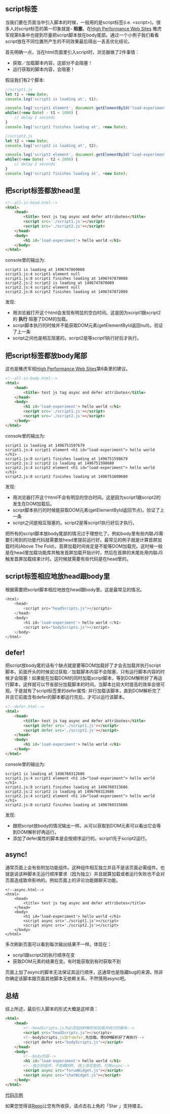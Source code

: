 ## script标签

当我们要在页面当中引入脚本的时候，一般用的是script标签(i.e. \<script\>)。很多人对script标签的第一印象就是- __阻塞__。在[High Performance Web Sites](https://github.com/n0ruSh/the-art-of-reading/blob/master/performance/High%20Performance%20Web%20Sites.pdf) 雅虎军规第6条中也提到尽量把script脚本放在body尾部。通过一个小例子我们看看script放在不同位置所产生的不同效果最后得出一丢丢优化结论。

首先明确一点，当在html页面里引入script时，浏览器做了2件事情：

* 获取／加载脚本内容，这部分不会阻塞！
* 运行获取的脚本内容，会阻塞！

假设我们有2个脚本:

```javascript
//script1.js
let t1 = +new Date;
console.log('script1 is loading at', t1);

console.log('script1 element', document.getElementById('load-experiment'));
while((+new Date) - t1 < 1000) {
    // delay 1 seconds
}
console.log('script1 finishes loading at', +new Date);
```

```javascript
//script2.js
let t2 = +new Date;
console.log('script2 is loading at', t2);

console.log('script2 element', document.getElementById('load-experiment'));
while((+new Date) - t2 < 2000) {
    // delay 2 seconds
}
console.log('script2 finishes loading at', +new Date);
```

## 把script标签都放head里
```html
<!--all-in-head.html-->
<html>
    <head>
        <title> test js tag async and defer attributes</title>
        <script src='./script1.js'></script>
        <script src='./script2.js'></script>
    </head>
    <body>
        <h1 id='load-experiment'> hello world </h1>
    </body>
</html>

```
console里的输出为:

```
script1 is loading at 1496747869008
script1.js:4 script1 element null
script1.js:8 script1 finishes loading at 1496747870008
script2.js:2 script2 is loading at 1496747870009
script2.js:4 script2 element null
script2.js:8 script2 finishes loading at 1496747872009
```

发现:

* 用浏览器打开这个html会发现有明显的空白时间。这是因为script1跟script2的 __执行__ 阻塞了DOM的加载。
* script脚本执行的时候并不能获取DOM元素(getElementById返回null)。验证了上一条
* script之间也是相互阻塞的。script2是等script1执行好后才执行。

## 把script标签都放body尾部

这也是雅虎军规[High Performance Web Sites](https://github.com/n0ruSh/the-art-of-reading/blob/master/performance/High%20Performance%20Web%20Sites.pdf)第6条里的建议。

```html
<!--all-in-body.html-->
<html>
    <head>
        <title> test js tag async and defer attributes</title>
    </head>
    <body>
        <h1 id='load-experiment'> hello world </h1>
        <script src='./script1.js'></script>
        <script src='./script2.js'></script>
    </body>
</html>
```

console里的输出为:

```
script1 is loading at 1496751597679
script1.js:4 script1 element <h1 id=​"load-experiment">​ hello world ​</h1>​
script1.js:8 script1 finishes loading at 1496751598679
script2.js:2 script2 is loading at 1496751598680
script2.js:4 script2 element <h1 id=​"load-experiment">​ hello world ​</h1>​
script2.js:8 script2 finishes loading at 1496751600680
```

发现:

* 用浏览器打开这个html不会有明显的空白时间。这是因为script1跟script2的发生在DOM加载后。
* script脚本执行的时候能获取DOM元素(getElementById返回节点)。验证了上一条
* script之间是相互阻塞的。script2是等script1执行好后才执行。

把所有的script脚本放body尾部的情况过于理想化了。例如body里有些内联JS需要引用到的功能代码就需要放head里提前运行好。最常见的例子就是计算首屏加载时间(Above The Fold)，首屏加载时间肯定是不能等DOM加载完。这时候一般是在head里加载功能库并触发首屏加载开始计时，然后在首屏的末尾处用内联JS触发首屏加载结束计时。这时候就需要有些代码是在head里的。

## script标签相应地放head跟body里

根据需要把script脚本相应地放在head跟body里。这是最常见的情况。

```javascript
<html> 
    <head> 
        <script src="headScripts.js"></scripts> 
    </head> 
    <body>
        <h1 id='load-experiment'> hello world </h1>
        <script src="bodyScripts.js"></script> 
    </body>
</html>
```

## defer!

把script放body尾的话有个缺点就是要等DOM加载好了才会去加载并执行script脚本。前面开头的时候说过获取／加载脚本内容不会阻塞，只有运行脚本内容的时候才会阻塞！如果能在加载DOM的同时加载script脚本，等到DOM解析好了再运行脚本，这样就可以节省部分加载脚本的时间。当脚本比较大时提高的效率会很可观。于是就有了script标签里的defer属性: 并行加载该脚本，直到DOM解析完了并且它前面含有defer的脚本都运行完后，才可以运行该脚本。

```html
<!--defer.html-->
<html>
    <head>
        <title> test js tag async and defer attributes</title>
        <script defer src='./script1.js'></script>
        <script defer src='./script2.js'></script>
    </head>
    <body>
        <h1 id='load-experiment'> hello world </h1>
    </body>
</html>
```

console里的输出为:

```
script1 is loading at 1496760312686
script1.js:4 script1 element <h1 id=​"load-experiment">​ hello world ​</h1>​
script1.js:8 script1 finishes loading at 1496760313686
script2.js:2 script2 is loading at 1496760313686
script2.js:4 script2 element <h1 id=​"load-experiment">​ hello world ​</h1>​
script2.js:8 script2 finishes loading at 1496760315686
```

发现:

* 跟把script放body的情况输出一样。从可以获取到DOM元素可以看出它会等到DOM解析好再运行。
* 添加了defer属性的脚本是会按顺序运行的。script1先于script2运行。

## async!

通常页面上会有些附加功能组件。这种组件相互独立并且不是该页面必需组件。也就是说该种脚本无运行顺序要求（因为独立）并且就算加载或者运行失败也不会对页面造成致命影响的。例如页面上的评论功能跟聊天功能。

```
<!--async.html-->
<html>
    <head>
        <title> test js tag async and defer attributes</title>
    </head>
    <body>
        <h1 id='load-experiment'> hello world </h1>
        <script async src='./script1.js'></script>
        <script async src='./script2.js'></script>
    </body>
</html>
```

多次刷新页面可以看到每次输出结果不一样。体现在：

* scrip1跟script2的执行顺序在变
* 获取DOM元素的结果在变。有时能获取到有时获取不到

页面上加了async的脚本无法保证其运行顺序，这通常也是隐藏bug的来源。除非你确定该脚本跟页面其他脚本无依赖关系，不然慎用async吧。

## 总结

综上所述，最后引入脚本的形式大概是这样滴：

```html
<html> 
    <head> 
        <!--headScripts.js为必须在DOM解析前加载并执行的脚本-->
        <script src="headScripts.js"></scripts> 
        <!--bodyScripts.js加个defer,先加载。等DOM解析好了再执行-->
        <script defer src="bodyScripts.js"></script> 
    </head> 
    <body>
        <!--body内容-->
        <h1 id='load-experiment'> hello world </h1>
        <!--独立的组件，不依赖DOM, 锦上添花型的，可用async-->
        <script async src="forumWidget.js"></script>
        <script async src="chatWidget.js"></script>
    </body>
</html>
```

[代码示例](https://github.com/n0ruSh/the-art-of-reading/tree/master/javascript/Async%20Javascript/defer-async)

如果您觉得该[Repo](https://github.com/n0ruSh/the-art-of-reading/)让您有所收获，请点击右上角的「Star 」支持楼主。
